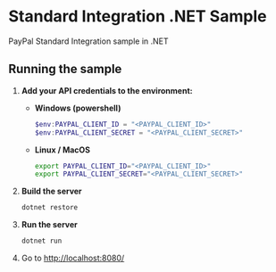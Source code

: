 # Standard Integration .NET Sample

PayPal Standard Integration sample in .NET

## Running the sample

1. **Add your API credentials to the environment:**

   - **Windows (powershell)**

     ```powershell
     $env:PAYPAL_CLIENT_ID = "<PAYPAL_CLIENT_ID>"
     $env:PAYPAL_CLIENT_SECRET = "<PAYPAL_CLIENT_SECRET>"
     ```

   - **Linux / MacOS**

     ```bash
     export PAYPAL_CLIENT_ID="<PAYPAL_CLIENT_ID>"
     export PAYPAL_CLIENT_SECRET="<PAYPAL_CLIENT_SECRET>"
     ```

2. **Build the server**

   ```bash
   dotnet restore
   ```

3. **Run the server**

   ```bash
   dotnet run
   ```

4. Go to [http://localhost:8080/](http://localhost:8080/)
